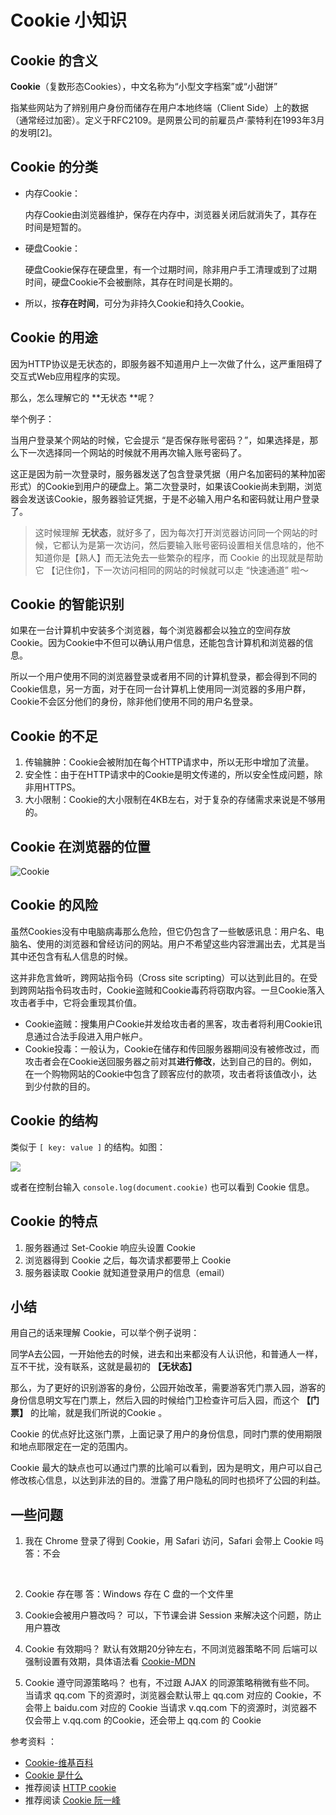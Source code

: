 
# Cookie 小知识

## Cookie 的含义 

**Cookie**（复数形态Cookies），中文名称为“小型文字档案”或“小甜饼”

指某些网站为了辨别用户身份而储存在用户本地终端（Client Side）上的数据（通常经过加密）。定义于RFC2109。是网景公司的前雇员卢·蒙特利在1993年3月的发明[2]。

## Cookie 的分类

- 内存Cookie： 

  内存Cookie由浏览器维护，保存在内存中，浏览器关闭后就消失了，其存在时间是短暂的。

- 硬盘Cookie：

  硬盘Cookie保存在硬盘里，有一个过期时间，除非用户手工清理或到了过期时间，硬盘Cookie不会被删除，其存在时间是长期的。

- 所以，按**存在时间**，可分为非持久Cookie和持久Cookie。

## Cookie 的用途

因为HTTP协议是无状态的，即服务器不知道用户上一次做了什么，这严重阻碍了交互式Web应用程序的实现。

那么，怎么理解它的 **无状态 **呢？

举个例子：

当用户登录某个网站的时候，它会提示 “是否保存账号密码？”，如果选择是，那么下一次选择同一个网站的时候就不用再次输入账号密码了。

这正是因为前一次登录时，服务器发送了包含登录凭据（用户名加密码的某种加密形式）的Cookie到用户的硬盘上。第二次登录时，如果该Cookie尚未到期，浏览器会发送该Cookie，服务器验证凭据，于是不必输入用户名和密码就让用户登录了。

>这时候理解 **无状态**，就好多了，因为每次打开浏览器访问同一个网站的时候，它都认为是第一次访问，然后要输入账号密码设置相关信息啥的，他不知道你是【熟人】而无法免去一些繁杂的程序，而 Cookie 的出现就是帮助它 【记住你】，下一次访问相同的网站的时候就可以走 “快速通道” 啦～

## Cookie 的智能识别

如果在一台计算机中安装多个浏览器，每个浏览器都会以独立的空间存放Cookie。因为Cookie中不但可以确认用户信息，还能包含计算机和浏览器的信息。

所以一个用户使用不同的浏览器登录或者用不同的计算机登录，都会得到不同的Cookie信息，另一方面，对于在同一台计算机上使用同一浏览器的多用户群，Cookie不会区分他们的身份，除非他们使用不同的用户名登录。

##  Cookie 的不足

1. 传输臃肿：Cookie会被附加在每个HTTP请求中，所以无形中增加了流量。
2. 安全性：由于在HTTP请求中的Cookie是明文传递的，所以安全性成问题，除非用HTTPS。
3. 大小限制：Cookie的大小限制在4KB左右，对于复杂的存储需求来说是不够用的。


## Cookie 在浏览器的位置

![Cookie](https://i.loli.net/2018/02/04/5a76bc1428700.png)

## Cookie 的风险

虽然Cookies没有中电脑病毒那么危险，但它仍包含了一些敏感讯息：用户名、电脑名、使用的浏览器和曾经访问的网站。用户不希望这些内容泄漏出去，尤其是当其中还包含有私人信息的时候。

这并非危言耸听，跨网站指令码（Cross site scripting）可以达到此目的。在受到跨网站指令码攻击时，Cookie盗贼和Cookie毒药将窃取内容。一旦Cookie落入攻击者手中，它将会重现其价值。

- Cookie盗贼：搜集用户Cookie并发给攻击者的黑客，攻击者将利用Cookie讯息通过合法手段进入用户帐户。
- Cookie投毒：一般认为，Cookie在储存和传回服务器期间没有被修改过，而攻击者会在Cookie送回服务器之前对其**进行修改**，达到自己的目的。例如，在一个购物网站的Cookie中包含了顾客应付的款项，攻击者将该值改小，达到少付款的目的。

## Cookie 的结构

类似于 `[ key: value ]` 的结构。如图：

![](https://i.loli.net/2018/02/05/5a77cc4f60421.png)

或者在控制台输入 `console.log(document.cookie)` 也可以看到 Cookie 信息。

## Cookie 的特点

1. 服务器通过 Set-Cookie 响应头设置 Cookie
2. 浏览器得到 Cookie 之后，每次请求都要带上 Cookie
3. 服务器读取 Cookie 就知道登录用户的信息（email）

##  小结

用自己的话来理解 Cookie，可以举个例子说明：

同学A去公园，一开始他去的时候，进去和出来都没有人认识他，和普通人一样，互不干扰，没有联系，这就是最初的 **【无状态】**

那么，为了更好的识别游客的身份，公园开始改革，需要游客凭门票入园，游客的身份信息明文写在门票上，然后入园的时候给门卫检查许可后入园，而这个 **【门票】** 的比喻，就是我们所说的Cookie 。

Cookie 的优点好比这张门票，上面记录了用户的身份信息，同时门票的使用期限和地点耶限定在一定的范围内。

Cookie 最大的缺点也可以通过门票的比喻可以看到，因为是明文，用户可以自己修改核心信息，以达到非法的目的。泄露了用户隐私的同时也损坏了公园的利益。

## 一些问题

1. 我在 Chrome 登录了得到 Cookie，用 Safari 访问，Safari 会带上 Cookie 吗
   答：不会

   ​

2. Cookie 存在哪
   答：Windows 存在 C 盘的一个文件里
   ​

3. Cookie会被用户篡改吗？
   可以，下节课会讲 Session 来解决这个问题，防止用户篡改
   ​

4. Cookie 有效期吗？
   默认有效期20分钟左右，不同浏览器策略不同
   后端可以强制设置有效期，具体语法看 [Cookie-MDN](https://developer.mozilla.org/zh-CN/docs/Web/API/Document/cookie)

5. Cookie 遵守同源策略吗？
   也有，不过跟 AJAX 的同源策略稍微有些不同。
   当请求 qq.com 下的资源时，浏览器会默认带上 qq.com 对应的 Cookie，不会带上 baidu.com 对应的 Cookie
   当请求 v.qq.com 下的资源时，浏览器不仅会带上 v.qq.com 的Cookie，还会带上 qq.com 的 Cookie



参考资料 ：
- [Cookie-维基百科](https://zh.wikipedia.org/wiki/Cookie)
- [Cookie 是什么](https://zhuanlan.zhihu.com/p/22396872?refer=study-fe)
- 推荐阅读 [HTTP cookie](http://bubkoo.com/2014/04/21/http-cookies-explained/)
- 推荐阅读 [Cookie 阮一峰](http://javascript.ruanyifeng.com/bom/cookie.html)